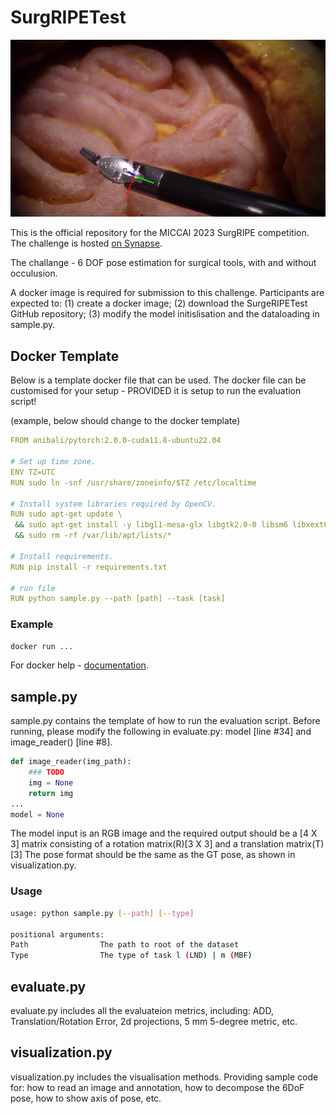 # SurgRIPETest

![pose](assets/pose_1.png)

This is the official repository for the MICCAI 2023 SurgRIPE competition. The challenge is hosted [on Synapse](https://www.synapse.org/#!Synapse:syn51471789/wiki/622255).

The challange - 6 DOF pose estimation for surgical tools, with and without occulusion.

A docker image is required for submission to this challenge. Participants are expected to: (1) create a docker image; (2) download the SurgeRIPETest GitHub repository; (3) modify the model initislisation and the dataloading in sample.py.


## Docker Template

Below is a template docker file that can be used. The docker file can be customised for your setup - PROVIDED it is setup to run the evaluation script! 

(example, below should change to the docker template)
```yaml
FROM anibali/pytorch:2.0.0-cuda11.8-ubuntu22.04

# Set up time zone.
ENV TZ=UTC
RUN sudo ln -snf /usr/share/zoneinfo/$TZ /etc/localtime

# Install system libraries required by OpenCV.
RUN sudo apt-get update \
 && sudo apt-get install -y libgl1-mesa-glx libgtk2.0-0 libsm6 libxext6 \
 && sudo rm -rf /var/lib/apt/lists/*

# Install requirements.
RUN pip install -r requirements.txt

# run file
RUN python sample.py --path [path] --task [task]

```

### Example

```bash
docker run ...
```

For docker help - [documentation](https://docs.docker.com).

## sample.py
sample.py contains the template of how to run the evaluation script. Before running, please modify the following in evaluate.py: model [line #34] and image_reader() [line #8].

```python
def image_reader(img_path):
    ### TODO
    img = None
    return img
...
model = None
```

The model input is an RGB image and the required output should be a [4 X 3] matrix consisting of a rotation matrix(R)[3 X 3] and a translation matrix(T)[3]
The pose format should be the same as the GT pose, as shown in visualization.py.

### Usage

```bash
usage: python sample.py [--path] [--type]

positional arguments:
Path                The path to root of the dataset
Type                The type of task l (LND) | m (MBF)
```

## evaluate.py
evaluate.py includes all the evaluateion metrics, including: ADD, Translation/Rotation Error, 2d projections, 5 mm 5-degree metric, etc.

## visualization.py
visualization.py includes the visualisation methods. Providing sample code for: how to read an image and annotation, how to decompose the 6DoF pose, how to show axis of pose, etc.
